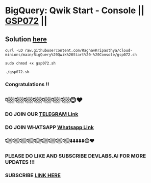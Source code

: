 # BigQuery: Qwik Start - Console || [GSP072](https://www.cloudskillsboost.google/focuses/1145?parent=catalog) ||

## Solution [here]()


```
curl -LO raw.githubusercontent.com/RaghavKripasthya/cloud-minions/main/BigQuery%20Qwik%20Start%20-%20Console/gsp072.sh

sudo chmod +x gsp072.sh

./gsp072.sh
```

### Congratulations !!
## 👇🏼👇🏼👇🏼👇🏼👇🏼👇🏼👇🏼😊❤️
### DO JOIN OUR [TELEGRAM Link](https://t.me/+VsYwuNuMI9NiNzM9) 
### DO JOIN WHATSAPP [Whatsapp Link](https://chat.whatsapp.com/BeGG0HXiM469i3WFMgm4qs)
### 👇🏼👇🏼👇🏼👇🏼👇🏼👇🏼👇🏼👇🏼👇🏼⬇️⬇️⬇️⬇️⬇️😊❤️
### PLEASE DO LIKE AND SUBSCRIBE DEVLABS.AI FOR MORE UPDATES !!!
### SUBSCRIBE [LINK HERE](https://www.youtube.com/channel/UCVFPYmP2CZvVmICxw7YHT8A)
